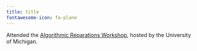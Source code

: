 ```yaml
---
title: title
fontawesome-icon: fa-plane
---
```


Attended the [Algorithmic Reparations Workshop](https://sites.lsa.umich.edu/arw/), hosted by the University of Michigan.